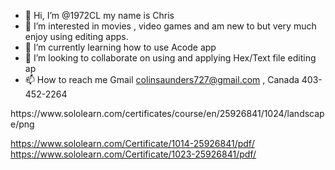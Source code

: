 - 👋 Hi, I’m @1972CL my name is Chris
- 👀 I’m interested in movies , video games and am new to but very much enjoy using editing apps.
- 🌱 I’m currently learning how to use Acode app
- 💞️ I’m looking to collaborate on using and applying Hex/Text file editing ap
- 📫 How to reach me Gmail colinsaunders727@gmail.com , Canada 403-452-2264

<!---
1972CL/1972CL is a ✨ special ✨ repository because its `README.md` (this file) appears on your GitHub profile.
You can click the Preview link to take a look at your changes.
--->https://www.sololearn.com/certificates/course/en/25926841/1024/landscape/png
https://www.sololearn.com/Certificate/1014-25926841/pdf/
https://www.sololearn.com/Certificate/1023-25926841/pdf/
